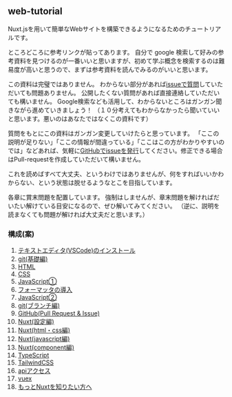 ## web-tutorial

Nuxt.jsを用いて簡単なWebサイトを構築できるようになるためのチュートリアルです。

ところどころに参考リンクが貼ってあります。 自分で google 検索して好みの参考資料を見つけるのが一番いいと思いますが、初めて学ぶ概念を検索するのは難易度が高いと思うので、まずは参考資料を読んでみるのがいいと思います。

この資料は完璧ではありません。
わからない部分があれば[issueで質問](https://github.com/ebiyuu1121/web-tutorial/issues/new)していただいても問題ありません。
公開したくない質問があれば直接連絡していただいても構いません。
Google検索なども活用して、わからないところはガンガン聞きながら進めていきましょう！
（１０分考えてもわからなかったら聞いていいと思います。悪いのはあなたではなくこの資料です）

質問をもとにこの資料はガンガン変更していけたらと思っています。
「ここの説明が足りない」「ここの情報が間違っている」「ここはこの方がわかりやすいのでは」などあれば、気軽に[GitHubでissueを発行](https://github.com/ebiyuu1121/web-tutorial/issues/new)してください。修正できる場合はPull-requestを作成していただいて構いません。

これを読めばすべて大丈夫、というわけではありませんが、何をすればいいかわからない、という状態は脱せるようなとこを目指しています。

各章に賞末問題を配置しています。
強制はしませんが、章末問題を解ければだいたい解けている目安になるので、ぜひ解いてみてください。
（逆に、説明を読まなくても問題が解ければ大丈夫だと思います。）

### 構成(案)

1. [テキストエディタ(VSCode)のインストール](vscode.md)
2. [git(基礎編)](git1.md)
3. [HTML](html.md)
4. [CSS](css.md)
5. [JavaScript①](js1.md)
6. [フォーマッタの導入](formatter.md)
7. [JavaScript②](js2.md)
8. [git(ブランチ編)](git-branch.md)
9. [GitHub(Pull Request & Issue)](github.md)
10. [Nuxt(設定編)](nuxt-setup.md)
11. [Nuxt(html・css編)](nuxt-htmlcss.md)
12. [Nuxt(javascript編)](nuxt-js.md)
13. [Nuxt(component編)](nuxt-component.md)
14. [TypeScript](ts.md)
15. [TailwindCSS](tailwind.md)
16. [apiアクセス](api.md)
17. [vuex](nuxt-vuex.md)
18. [もっとNuxtを知りたい方へ](nuxt-more.md)
